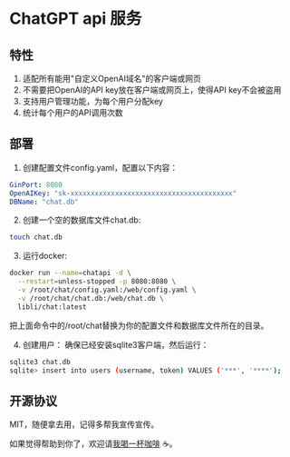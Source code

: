 # ChatGPT api 服务
## 特性
1. 适配所有能用"自定义OpenAI域名"的客户端或网页
2. 不需要把OpenAI的API key放在客户端或网页上，使得API key不会被盗用
3. 支持用户管理功能，为每个用户分配key
4. 统计每个用户的API调用次数

## 部署
1. 创建配置文件config.yaml，配置以下内容：
```yaml
GinPort: 8080
OpenAIKey: "sk-xxxxxxxxxxxxxxxxxxxxxxxxxxxxxxxxxxxxxxxx"
DBName: "chat.db"
```

2. 创建一个空的数据库文件chat.db:
```bash
touch chat.db
```

3. 运行docker:
```bash
docker run --name=chatapi -d \
  --restart=unless-stopped -p 8080:8080 \
  -v /root/chat/config.yaml:/web/config.yaml \
  -v /root/chat/chat.db:/web/chat.db \
  libli/chat:latest
```
把上面命令中的/root/chat替换为你的配置文件和数据库文件所在的目录。

4. 创建用户：
确保已经安装sqlite3客户端，然后运行：
```bash
sqlite3 chat.db
sqlite> insert into users (username, token) VALUES ('***', '****');
```

## 开源协议
MIT，随便拿去用，记得多帮我宣传宣传。

如果觉得帮助到你了，欢迎请[我喝一杯咖啡](https://github.com/libli/buy-me-a-coffee) ☕️。
